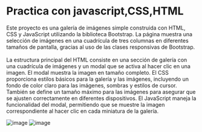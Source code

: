 <h1>Practica con javascript,CSS,HTML</h1>
<p>Este proyecto es una galería de imágenes simple construida con HTML, CSS y JavaScript utilizando la biblioteca Bootstrap. La página muestra una selección de imágenes en una cuadrícula de tres columnas en diferentes tamaños de pantalla, gracias al uso de las clases responsivas de Bootstrap.<br><br>
La estructura principal del HTML consiste en una sección de galería con una cuadrícula de imágenes y un modal que se activa al hacer clic en una imagen. El modal muestra la imagen en tamaño completo.
El CSS proporciona estilos básicos para la galería y las imágenes, incluyendo un fondo de color claro para las imágenes, sombras y estilos de cursor. También se define un tamaño máximo para las imágenes para asegurar que se ajusten correctamente en diferentes dispositivos.
El JavaScript maneja la funcionalidad del modal, permitiendo que se muestre la imagen correspondiente al hacer clic en cada miniatura de la galería.</p>

![image](https://github.com/AlgenisLopez03/Practica1_ElectivaDevOps/assets/141606823/4b5894da-8ae6-479e-9391-bd73368fb0a7)
![image](https://github.com/AlgenisLopez03/Practica1_ElectivaDevOps/assets/141606823/d765072b-46b8-40b5-a733-b264f09af3e7)
